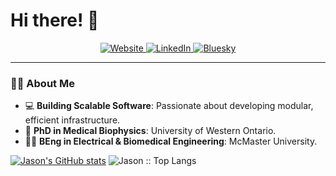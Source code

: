 <h1 align="left">Hi there! 👋</h1>

<p align="center">
    <a href="https://jasonkai.com" target="_blank">
        <img src="https://img.shields.io/badge/Website-F60" alt="Website">
    </a>
    <a href="https://linkedin.com/in/jasonkai" target="_blank">
        <img src="https://img.shields.io/badge/LinkedIn-0A66C2?logo=linkedin&logoColor=fff" alt="LinkedIn">
    </a>
    <a href="https://bsky.app/profile/jasonkai.com" target="_blank">
        <img src="https://img.shields.io/badge/Bluesky-0285FF?logo=bluesky&logoColor=fff" alt="Bluesky">
    </a>
</p>

---

### 🧑‍💻 About Me
- 💻 **Building Scalable Software**: Passionate about developing modular, efficient infrastructure.
- 🏫 **PhD in Medical Biophysics**: University of Western Ontario.
- 👨‍🎓 **BEng in Electrical & Biomedical Engineering**: McMaster University.
 
[![Jason's GitHub stats](https://github-readme-stats.vercel.app/api?username=kaitj&rank_icon=github&theme=dark)](https://github.com/anuraghazra/github-readme-stats&show_icons=github)
<img src="https://github-readme-stats.vercel.app/api/top-langs/?username=kaitj&langs_count=6&theme=algolia&layout=compact&hide=jupyter%20notebook" alt="Jason :: Top Langs" />
